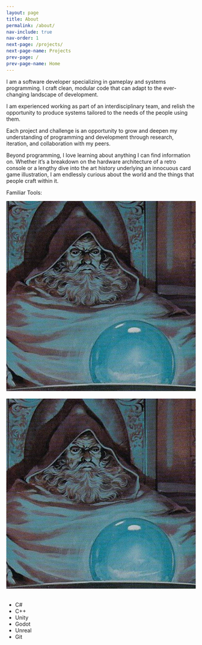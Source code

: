 ```yaml
---
layout: page
title: About
permalink: /about/
nav-include: true
nav-order: 1
next-page: /projects/
next-page-name: Projects
prev-page: /
prev-page-name: Home
---
```


I am a software developer specializing in gameplay and systems programming. I craft clean, modular code that can adapt to the ever-changing landscape of development. 

I am experienced working as part of an interdisciplinary team, and relish the opportunity to produce systems tailored to the needs of the people using them.

Each project and challenge is an opportunity to grow and deepen my understanding of programming and development through research, iteration,  and collaboration with my peers. 

Beyond programming, I love learning about anything I can find information on. Whether it’s a breakdown on the hardware architecture of a retro console or a lengthy dive into the art history underlying an innocuous card game illustration, I am endlessly curious about the world and the things that people craft within it. 

Familiar Tools:
<div class="skill-icons">
<img class="img" src="/assets/icons/test.jpg" />
<img class="" src="" />
<img class="" src="" />
</div>
<div class="skill-icons">
<img class="img" src="/assets/icons/test.jpg" />
<img class="" src="" />
<img class="" src="" />
</div>

- C#
- C++
- Unity
- Godot
- Unreal
- Git
